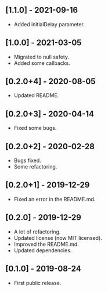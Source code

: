 ## [1.1.0] - 2021-09-16

* Added initialDelay parameter.

## [1.0.0] - 2021-03-05

* Migrated to null safety.
* Added some callbacks.

## [0.2.0+4] - 2020-08-05

* Updated README.

## [0.2.0+3] - 2020-04-14

* Fixed some bugs.

## [0.2.0+2] - 2020-02-28

* Bugs fixed.
* Some refactoring.

## [0.2.0+1] - 2019-12-29

* Fixed an error in the README.md. 

## [0.2.0] - 2019-12-29

* A lot of refactoring.
* Updated license (now MIT licensed). 
* Improved the README.md.
* Updated dependencies.

## [0.1.0] - 2019-08-24

* First public release.
